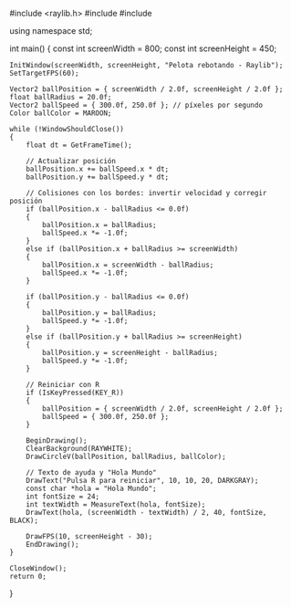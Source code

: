 #include <raylib.h>
#include <iostream>
#include <string>

using namespace std;

int main()
{
    const int screenWidth = 800;
    const int screenHeight = 450;

    InitWindow(screenWidth, screenHeight, "Pelota rebotando - Raylib");
    SetTargetFPS(60);

    Vector2 ballPosition = { screenWidth / 2.0f, screenHeight / 2.0f };
    float ballRadius = 20.0f;
    Vector2 ballSpeed = { 300.0f, 250.0f }; // píxeles por segundo
    Color ballColor = MAROON;

    while (!WindowShouldClose())
    {
        float dt = GetFrameTime();

        // Actualizar posición
        ballPosition.x += ballSpeed.x * dt;
        ballPosition.y += ballSpeed.y * dt;

        // Colisiones con los bordes: invertir velocidad y corregir posición
        if (ballPosition.x - ballRadius <= 0.0f)
        {
            ballPosition.x = ballRadius;
            ballSpeed.x *= -1.0f;
        }
        else if (ballPosition.x + ballRadius >= screenWidth)
        {
            ballPosition.x = screenWidth - ballRadius;
            ballSpeed.x *= -1.0f;
        }

        if (ballPosition.y - ballRadius <= 0.0f)
        {
            ballPosition.y = ballRadius;
            ballSpeed.y *= -1.0f;
        }
        else if (ballPosition.y + ballRadius >= screenHeight)
        {
            ballPosition.y = screenHeight - ballRadius;
            ballSpeed.y *= -1.0f;
        }

        // Reiniciar con R
        if (IsKeyPressed(KEY_R))
        {
            ballPosition = { screenWidth / 2.0f, screenHeight / 2.0f };
            ballSpeed = { 300.0f, 250.0f };
        }

        BeginDrawing();
        ClearBackground(RAYWHITE);
        DrawCircleV(ballPosition, ballRadius, ballColor);

        // Texto de ayuda y "Hola Mundo"
        DrawText("Pulsa R para reiniciar", 10, 10, 20, DARKGRAY);
        const char *hola = "Hola Mundo";
        int fontSize = 24;
        int textWidth = MeasureText(hola, fontSize);
        DrawText(hola, (screenWidth - textWidth) / 2, 40, fontSize, BLACK);

        DrawFPS(10, screenHeight - 30);
        EndDrawing();
    }

    CloseWindow();
    return 0;
}
